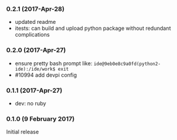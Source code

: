 ### 0.2.1 (2017-Apr-28)

* updated readme
* itests: can build and upload python package without redundant complications

### 0.2.0 (2017-Apr-27)

* ensure pretty bash prompt like:
 `ide@9eb0e8c9a0fd(python2-ide):/ide/work$ exit`
* \#10994 add devpi config

### 0.1.1 (2017-Apr-27)

* dev: no ruby

### 0.1.0 (9 February 2017)

Initial release
